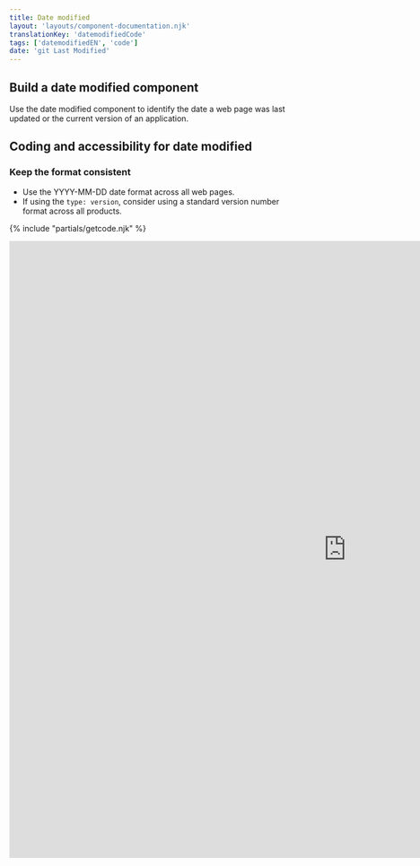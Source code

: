 ```yaml
---
title: Date modified
layout: 'layouts/component-documentation.njk'
translationKey: 'datemodifiedCode'
tags: ['datemodifiedEN', 'code']
date: 'git Last Modified'
---
```


## Build a date modified component

Use the date modified component to identify the date a web page was last updated or the current version of an application.

## Coding and accessibility for date modified

### Keep the format consistent

- Use the YYYY-MM-DD date format across all web pages.
- If using the `type: version`, consider using a standard version number format across all products.

{% include "partials/getcode.njk" %}

<iframe
  title="Overview of gcds-date-modified properties and events."
  src="https://cds-snc.github.io/gcds-components/iframe.html?viewMode=docs&demo=true&singleStory=true&id=components-date-modified--events-properties&lang=en"
  width="1200"
  height="1100"
  style="display: block; margin: 0 auto;"
  frameBorder="0"
  allow="clipboard-write"
></iframe>

